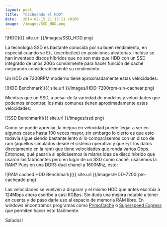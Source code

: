 ```yaml
---
layout: post
title:  "Cacheando el HDD"
date:   2014-02-15 21:15:11 +0100
image:  /images/SSD_HDD.png
---
```

![HDD]({{ site.url }}/images/SSD_HDD.png)

La tecnología SSD es bastante conocida por su buen rendimiento, en especial cuando se E/L (escribe/lee) en posiciones aleatorias. Incluso se han inventado discos híbridos que no son más que HDD con un SSD integrado de unos 20Gb comúnmente para hacer función de caché mejorando considerablemente su rendimiento.

Un HDD de 7200RPM moderno tiene aproximadamente estas velocidades:

![HDD Benchmark]({{ site.url }}/images/HDD-7200rpm-sin-cachear.png)

Mientras que un SSD, a pesar de la variedad de modelos y velocidades que podemos encontrar, los más comunes tienen aproximadamente estas velocidades:

![SSD Benchmark]({{ site.url }}/images/ssd.png)

Como se puede apreciar, la mejora en velocidad puede llegar a ser en algunos casos hasta 100 veces mayor, sin embargo lo cierto es que esto todavía sigue siendo bastante lento si lo comparásemos con un disco de ram (aquellos simulados desde el sistema operativo y que E/L los datos directamente en la ram) que tiene velocidades que ronda varios Gbps. Entonces, qué pasaría si aplicásemos la misma idea de disco híbrido que usaron los fabricantes pero en lugar de un SSD como caché, usásemos la RAM? Pues en una DDR3 dual chanel a 1600Mhz, esto:

![RAM cached HDD Benchmark]({{ site.url }}/images/HDD-7200rpm-cacheado.png)

Las velocidades se vuelven a disparar y el mismo HDD que antes escribía a 124Mbps ahora escribe a casi 8GBps. Sin duda una mejora notable a tener en cuenta y de paso darle uso al espacio de memoria RAM libre. En windows encontramos programas como [PrimoCache](http://www.romexsoftware.com/en-us/primo-cache/index.html) o [Superspeed Express](http://www.superspeed.com/desktop/supercache.php) que permiten hacer esto fácilmente.

Saludos!